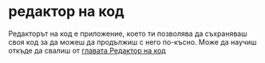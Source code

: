 # редактор на код

Редакторът на код е приложение, което ти позволява да съхраняваш своя код за да можеш да продължиш с него по-късно. Може да научиш откъде да свалиш от [главата Редактор на код](./code_editor/README.md)